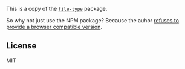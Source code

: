 This is a copy of the [`file-type`](https://github.com/sindresorhus/file-type) package.

So why not just use the NPM package?
Because the auhor [refuses to provide a browser compatible version](https://github.com/sindresorhus/file-type/issues/70).

## License

MIT
